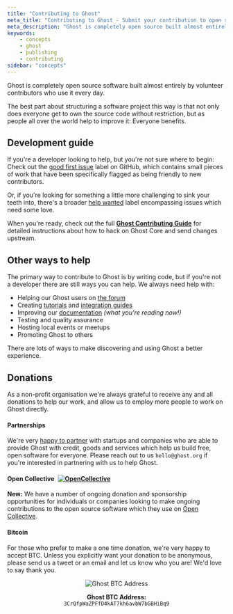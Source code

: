 ```yaml
---
title: "Contributing to Ghost"
meta_title: "Contributing to Ghost - Submit your contribution to open source software"
meta_description: "Ghost is completely open source built almost entirely by volunteer contributors. Find out how you can make a difference towards the future of modern publishing."
keywords:
    - concepts
    - ghost
    - publishing
    - contributing
sidebar: "concepts"
---
```


Ghost is completely open source software built almost entirely by volunteer contributors who use it every day.

The best part about structuring a software project this way is that not only does everyone get to own the source code without restriction, but as people all over the world help to improve it: Everyone benefits.


## Development guide

If you're a developer looking to help, but you're not sure where to begin: Check out the [good first issue](https://github.com/TryGhost/Ghost/labels/good%20first%20issue) label on GitHub, which contains small pieces of work that have been specifically flagged as being friendly to new contributors.

Or, if you're looking for something a little more challenging to sink your teeth into, there's a broader [help wanted](https://github.com/TryGhost/Ghost/labels/help%20wanted) label encompassing issues which need some love.

When you're ready, check out the full **[Ghost Contributing Guide](https://github.com/TryGhost/Ghost/blob/master/.github/CONTRIBUTING.md)** for detailed instructions about how to hack on Ghost Core and send changes upstream.


## Other ways to help

The primary way to contribute to Ghost is by writing code, but if you're not a developer there are still ways you can help. We always need help with:

- Helping our Ghost users on [the forum](https://forum.ghost.org)
- Creating [tutorials](https://ghost.org/tutorials/) and [integration guides](https://ghost.org/integrations/)
- Improving our [documentation](https://github.com/tryghost/docs/) _(what you're reading now!)_
- Testing and quality assurance
- Hosting local events or meetups
- Promoting Ghost to others

There are lots of ways to make discovering and using Ghost a better experience.


## Donations

As a non-profit organisation we're always grateful to receive any and all donations to help our work, and allow us to employ more people to work on Ghost directly.


#### Partnerships

We're very [happy to partner](https://ghost.org/partners/) with startups and companies who are able to provide Ghost with credit, goods and services which help us build free, open software for everyone. Please reach out to us `hello@ghost.org` if you're interested in partnering with us to help Ghost.


<h4>Open Collective <a style="display:inline-block;" href="https://opencollective.com/ghost"><img style="margin:0 0 -3px 5px;" src="https://opencollective.com/ghost/backers/badge.svg" alt="OpenCollective" /></a></h4>

**New:** We have a number of ongoing donation and sponsorship opportunities for individuals or companies looking to make ongoing contributions to the open source software which they use on [Open Collective](https://opencollective.com/ghost).


#### Bitcoin

For those who prefer to make a one time donation, we're very happy to accept BTC. Unless you explicitly want your donation to be anonymous, please send us a tweet or an email and let us know who you are! We'd love to say thank you.


<div style="text-align:center">
<img src="/images/concepts/btc-wallet.png" style="max-height:170px" alt="Ghost BTC Address" />

**Ghost BTC Address:**<br>
`3CrQfpWaZPFfD4kAT7kh6avbW7bGBHiBq9`

</div>
